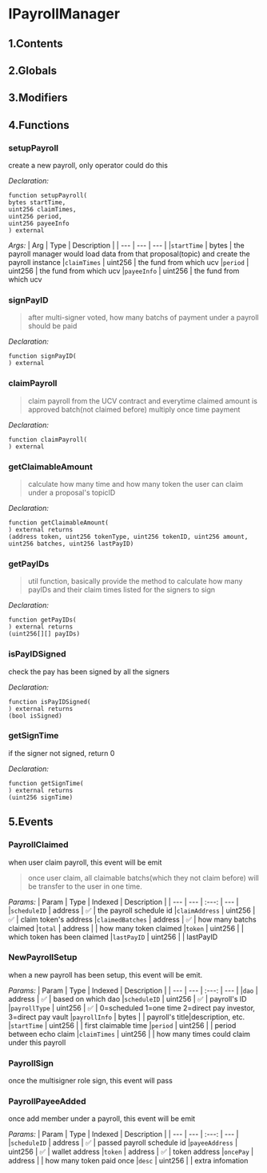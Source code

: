 # IPayrollManager





## 1.Contents
<!-- START doctoc -->
<!-- END doctoc -->

## 2.Globals

## 3.Modifiers

## 4.Functions

### setupPayroll
create a new payroll, only operator could do this



*Declaration:*
```solidity
function setupPayroll(
bytes startTime,
uint256 claimTimes,
uint256 period,
uint256 payeeInfo
) external
```

*Args:*
| Arg | Type | Description |
| --- | --- | --- |
|`startTime` | bytes | the payroll manager would load data from that proposal(topic) and create the payroll instance
|`claimTimes` | uint256 | the fund from which ucv
|`period` | uint256 | the fund from which ucv
|`payeeInfo` | uint256 | the fund from which ucv


### signPayID

> after multi-signer voted, how many batchs of payment under a payroll should be paid

*Declaration:*
```solidity
function signPayID(
) external
```




### claimPayroll

> claim payroll from the UCV contract and everytime claimed amount is approved batch(not claimed before) multiply once time payment

*Declaration:*
```solidity
function claimPayroll(
) external
```




### getClaimableAmount

> calculate how many time and how many token the user can claim under a proposal's topicID

*Declaration:*
```solidity
function getClaimableAmount(
) external returns
(address token, uint256 tokenType, uint256 tokenID, uint256 amount, uint256 batches, uint256 lastPayID)
```




### getPayIDs

> util function, basically provide the method to calculate how many payIDs and their claim times listed for the signers to sign

*Declaration:*
```solidity
function getPayIDs(
) external returns
(uint256[][] payIDs)
```




### isPayIDSigned
check the pay has been signed by all the signers


*Declaration:*
```solidity
function isPayIDSigned(
) external returns
(bool isSigned)
```




### getSignTime
if the signer not signed, return 0


*Declaration:*
```solidity
function getSignTime(
) external returns
(uint256 signTime)
```




## 5.Events
### PayrollClaimed
when user claim payroll, this event will be emit

> once user claim, all claimable batchs(which they not claim before) will be transfer to the user in one time.



*Params:*
| Param | Type | Indexed | Description |
| --- | --- | :---: | --- |
|`scheduleID` | address | :white_check_mark: | the payroll schedule id
|`claimAddress` | uint256 | :white_check_mark: | claim token's address
|`claimedBatches` | address | :white_check_mark: | how many batchs claimed
|`total` | address |  | how many token claimed
|`token` | uint256 |  | which token has been claimed
|`lastPayID` | uint256 |  | lastPayID
### NewPayrollSetup
when a new payroll has been setup, this event will be emit.




*Params:*
| Param | Type | Indexed | Description |
| --- | --- | :---: | --- |
|`dao` | address | :white_check_mark: | based on which dao
|`scheduleID` | uint256 | :white_check_mark: | payroll's ID
|`payrollType` | uint256 | :white_check_mark: | 0=scheduled 1=one time 2=direct pay investor, 3=direct pay vault
|`payrollInfo` | bytes |  | payroll's title|description, etc.
|`startTime` | uint256 |  | first claimable time
|`period` | uint256 |  | period between echo claim
|`claimTimes` | uint256 |  |  how many times could claim under this payroll
### PayrollSign
once the multisigner role sign, this event will pass




### PayrollPayeeAdded
once add member under a payroll, this event will be emit




*Params:*
| Param | Type | Indexed | Description |
| --- | --- | :---: | --- |
|`scheduleID` | address | :white_check_mark: | passed payroll schedule id
|`payeeAddress` | uint256 | :white_check_mark: | wallet address
|`token` | address | :white_check_mark: | token address
|`oncePay` | address |  | how many token paid once
|`desc` | uint256 |  | extra infomation
